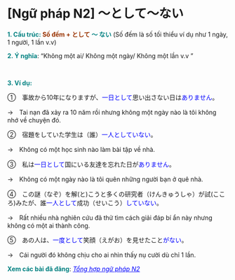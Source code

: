 # [Ngữ pháp N2] ～として～ない
<div class="entry-content">
<p><strong><span style="color: #008080;">1. Cấu trúc: <span style="color: #993300;">Số đếm + として</span> ～ ない</span></strong> (Số đếm là số tối thiểu ví dụ như 1 ngày, 1 người, 1 lần v.v)</p>
<p><span style="color: #008080;"><strong>2. Ý nghĩa</strong></span>: “Không một ai/ Không một ngày/ Không một lần v.v ”</p>
<p><!-- inside_article4_japanese_responsive --><br/>
<ins class="adsbygoogle adslot_1" data-ad-client="ca-pub-2233580070484357" data-ad-slot="4413057825" style="display: inline-block;"></ins><br/>
<script>// <![CDATA[
(adsbygoogle = window.adsbygoogle || []).push({});
// ]]&gt;</script></p>
<p><span style="color: #008080;"><strong>3. Ví dụ:</strong></span></p>
<p>①　事故から10年になりますが、<span style="color: #0000ff;">一日として</span>思い出さない日は<span style="color: #0000ff;">ありません</span>。</p>
<p>→　Tai nạn đã xảy ra 10 năm rồi nhưng không một ngày nào là tôi không nhớ về chuyện đó.</p>
<p>②　宿題をしていた学生は（誰）<span style="color: #0000ff;">一人としていない</span>。</p>
<p>→　Không có một học sinh nào làm bài tập về nhà.</p>
<p>③　私は<span style="color: #0000ff;">一日として</span>国にいる友達を忘れた日が<span style="color: #0000ff;">ありません</span>。</p>
<p>→　Không có một ngày nào là tôi quên những người bạn ở quê nhà.</p>
<p>④　この謎（なぞ）を解(と)こうと多くの研究者（けんきゅうしゃ）が試(こころ)みたが、誰<span style="color: #0000ff;">一人として</span>成功（せいこう）<span style="color: #0000ff;">していない</span>。</p>
<p>→　Rất nhiều nhà nghiên cứu đã thử tìm cách giải đáp bí ẩn này nhưng không có một ai thành công.</p>
<p>⑤　あの人は、<span style="color: #0000ff;">一度として</span>笑顔（えがお）を見せたこと<span style="color: #0000ff;">がない</span>。</p>
<p>→　Cái người đó không chịu cho ai nhìn thấy nụ cười dù chỉ 1 lần.</p>
<p><strong><span style="color: #008080;">Xem các bài đã đăng</span></strong>: <span style="color: #0000ff;"><em><a href="https://bikae.net/ngu-phap/tong-hop-ngu-phap-n2/" style="color: #0000ff;" target="_blank">Tổng hợp ngữ pháp N2</a></em></span></p>

</div>